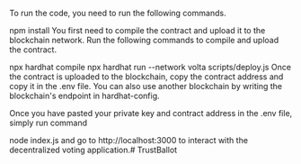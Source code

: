 To run the code, you need to run the following commands.

npm install
You first need to compile the contract and upload it to the blockchain network. Run the following commands to compile and upload the contract.

npx hardhat compile
npx hardhat run --network volta scripts/deploy.js
Once the contract is uploaded to the blockchain, copy the contract address and copy it in the .env file. You can also use another blockchain by writing the blockchain's endpoint in hardhat-config.

Once you have pasted your private key and contract address in the .env file, simply run command

node index.js
and go to http://localhost:3000 to interact with the decentralized voting application.# TrustBallot
